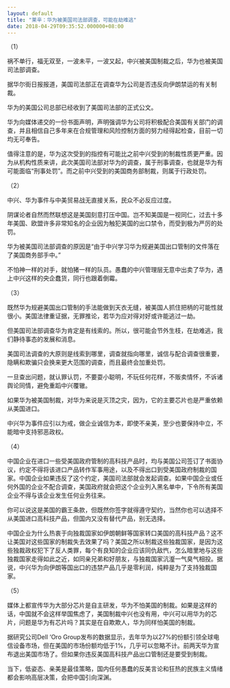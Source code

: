 ```yaml
---
layout: default
title: "莱辛：华为被美国司法部调查，可能在劫难逃"
date: 2018-04-29T09:35:52.000000+08:00
---
```


（1）

祸不单行，福无双至，一波未平，一波又起，中兴被美国制裁之后，华为也被美国司法部调查。

据华尔街日报报道，美国司法部正在调查华为公司是否违反向伊朗禁运的有关制裁。

华为的美国公司总部已经收到了美国司法部的正式公文。

华为向媒体递交的一份书面声明，声明强调华为公司将积极配合美国有关部门的调查，并且相信自己多年来在合规管理和风险控制方面的努力经得起检查，目前一切均无可奉告。

值得注意的是，华为这次受到的指控有可能比之前中兴受到的制裁性质更严重。因为从机构性质来讲，此次美国司法部对华为的调查，属于刑事调查，也就是华为有可能面临“刑事处罚”。而之前中兴受到的美国商务部制裁，则属于行政处罚。

（2）

中兴、华为事件与中美贸易战无直接关系，民众不必反应过度。

阴谋论者自然而然联想这是美国刻意打压中国。岂不知美国是一视同仁，过去十多年美国、欧盟许多非常知名的企业因为触犯美国的出口禁令，而受到极为严厉的处罚。

华为被美国司法部调查的原因是“由于中兴学习华为规避美国出口管制的文件落在了美国商务部手中。”

不怕神一样的对手，就怕猪一样的队员。愚蠢的中兴管理层无意中出卖了华为，遇上中兴这样的央企蠢货，同行也跟着倒霉。

（3）

既然华为规避美国出口管制的手法能做到天衣无缝，被美国人抓住把柄的可能性就很小。美国法律重证据，无罪推论，若华为应对得对好或许能逃过一劫。

但美国司法部调查华为肯定是有线索的。所以，很可能会节外生枝，在劫难逃，我们静待事态的发展和消息。

美国司法调查的大原则是线索到哪里，调查就指向哪里，诚信与配合调查很重要，隐瞒和欺骗只会换来更大范围的调查，而且最终会加重处罚。

一旦查出问题，就认罪认罚，不要耍小聪明，不玩任何花样，不贩卖情怀，不诉诸舆论同情，避免重蹈中兴覆辙。

如果华为被美国制裁，对华为来说是灭顶之灾，因为，它的主要芯片也是严重依赖从美国进口。

中兴华为事件应引以为戒，做企业诚信为本，即使不亲美，至少也要保持中立，不能暗中支持邪恶政权。

（4）

中国企业在进口一些受美国政府管制的高科技产品时，均与美国公司签订了书面协议，约定不得将该进口产品转作军事用途，以及不得出口到受美国政府制裁的国家。中国企业如果违反了这个约定，美国司法部就会发起调查。如果中国企业或任何外国的企业不配合调查，美国政府就会把这个企业列入黑名单中，下令所有美国企业不得与该企业发生任何业务往来。

你可以说这是美国的霸王条款，但既然你签字就得遵守契约，当然你也可以选择不从美国进口高科技产品，但国内又没有替代产品，别无选择。

中国企业为什么热衷于向独裁国家如伊朗朝鲜等国家转口美国的高科技产品？这不让美国对这些国家的制裁失去效果了吗？美国之所以制裁这些独裁国家，是因为这些独裁政权犯下了反人类罪，每个有良知的企业应该同仇敌忾，怎么暗里地与这些独裁国家走得如此之近，如同亲兄弟和好朋友，与独裁国家沆瀣一气臭气相投。据说，中兴华为向伊朗等国出口的违禁产品几乎是零利润，纯粹是为了支持独裁国家。

（5）

媒体上都宣传华为大部分芯片是自主研发，华为不怕美国的制裁。如果是这样的话，中国就不会这样举国焦虑了，美国制裁中兴也没有用，中兴可以用华为的芯片，问题是华为有芯片吗？其实是在自欺欺人，华为同样怕美国的制裁。

据研究公司Dell ‘Oro Group发布的数据显示，去年华为以27%的份额引领全球电信设备市场，但在美国的市场份额均低于1%，几乎可以忽略不计。前两天华为宣布退出美国市场了。但如果你违反美国高科技产品出口管制还是要受到制裁。

当下，低姿态、亲美是最佳策略，国内任何愚蠢的反美言论和狂热的民族主义情绪都会影响高层决策，会把中国引向深渊。

